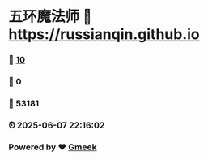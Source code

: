 # 五环魔法师 :link: https://russianqin.github.io 
### :page_facing_up: [10](https://russianqin.github.io/tag.html) 
### :speech_balloon: 0 
### :hibiscus: 53181 
### :alarm_clock: 2025-06-07 22:16:02 
### Powered by :heart: [Gmeek](https://github.com/Meekdai/Gmeek)
